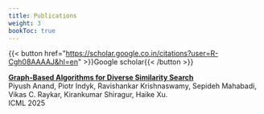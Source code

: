 ```yaml
---
title: Publications
weight: 3
bookToc: true
---
```


{{< button href="https://scholar.google.co.in/citations?user=R-Cgh08AAAAJ&hl=en" >}}Google scholar{{< /button >}}

[**Graph-Based Algorithms for Diverse Similarity Search**](https://arxiv.org/abs/2502.13336) \
Piyush Anand, Piotr Indyk, Ravishankar Krishnaswamy, Sepideh Mahabadi, Vikas C. Raykar, Kirankumar Shiragur, Haike Xu. \
ICML 2025
